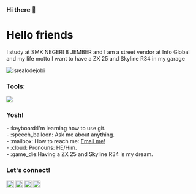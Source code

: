 ### Hi there 👋
# <summary><strong>Hello friends</strong></summary>
I study at SMK NEGERI 8 JEMBER and I am a street vendor at Info Global
and my life motto
I want to have a ZX 25 and Skyline R34 in my garage

<p align="left"> <img src="https://komarev.com/ghpvc/?username=goonesmile&label=Profile%20views&color=0e75b6&style=flat" alt="isrealodejobi" />
</p>

### <summary><strong>Tools:</strong></summary>
<p>
    <img src="https://img.shields.io/badge/Text%20Editor-Visual%20Studio%20Code-blue?&logo=visual%20studio%20code&logoColor=blue" />
</p>

### <summary><strong>Yosh!</strong></summary>
<p>
    - :keyboard:I'm learning how to use git. </br>
    - :speech_balloon: Ask me about anything.</br>
     - :mailbox: How to reach me: <a href="mailto:juliantrispratama@gmail.com">Email me!</a></br>
    - :cloud: Pronouns: HE/Him. </br>
    - :game_die:Having a ZX 25 and Skyline R34 is my dream. </br>
<p>
 
### <summary><strong>Let's connect!</strong></summary>
<a href="https://twitter.com/yours">
  <img align="left" alt="Goo's Twitter" width="20px" src="https://simpleicons.now.sh/twitter/495f7e" />
</a>
<a href="https://www.instagram.com/yours/">
  <img align="left" alt="Goo's Instagram" width="20px" src="https://simpleicons.now.sh/instagram/495f7e" />
</a>
<a href="https://yours.com/">
  <img align="left" alt="Goo's Blog" width="20px" src="https://simpleicons.now.sh/blogger/495f7e" />
</a>
<a href="https://yours.com/">
  <img align="left" alt="Goo's discord" width="20px" src="https://simpleicons.now.sh/discord/495f7e" />
</a>


